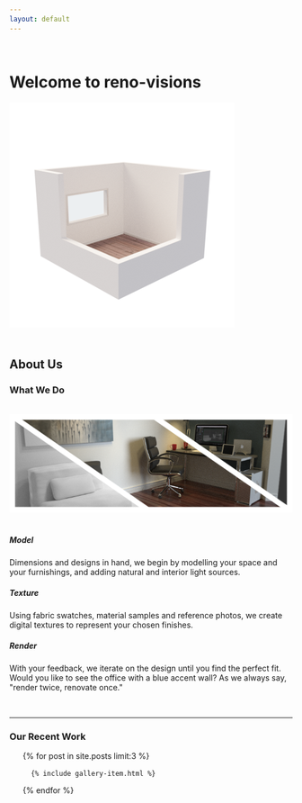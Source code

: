 ```yaml
---
layout: default
---
```


<p><br /></p>

# Welcome to reno-visions

<img class="logo" src="/assets/images/reno-visions.png" max-height="450px" max-width="450px">

<p style="line-height: 50%;"><br /></p>

## About Us

### What We Do
<br />
<img src="/assets/images/HIW720x250.png" width="640px">
<br />
<br />
<h5 style="text-align: left;">Model</h5>
<p style="text-align:left;">
Dimensions and designs in hand, we begin by modelling your space and your furnishings, and adding natural and interior light sources. 
</p>

<h5 style="text-align: left;">Texture</h5>
<p style="text-align:left;">
Using fabric swatches, material samples and reference photos, we create digital textures to represent your chosen finishes.
</p>

<h5 style="text-align: left;">Render</h5>
<p style="text-align:left;">
With your feedback, we iterate on the design until you find the perfect fit. Would you like to see the office with a blue accent wall?  As we always say, "render twice, renovate once."
</p>

<br />
<hr />

### Our Recent Work

<ul>
  {% for post in site.posts limit:3 %}

      {% include gallery-item.html %}

  {% endfor %}
</ul>

<p class="clear"><br/></p>